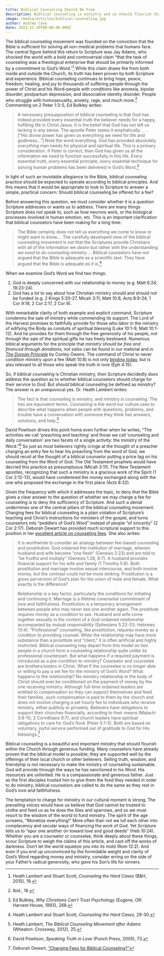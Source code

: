 ```yaml
---
title: Biblical Counseling Should Be Free
description: Biblical counseling is ministry and so should flourish through generous funding, not by charging those seeking healing in Christ.
image: /media/articles/biblical-counseling.jpg
author: Andrew Case
date: 2023-11-20T00:00:00.000Z
---
```


<podcast-player id="6JIfqRTIHeN2jhXLGVlUZx"></podcast-player>

The biblical counseling movement was founded on the conviction that the Bible is sufficient for solving all non-medical problems that humans face. The central figure behind this return to Scripture was Jay Adams, who shocked the world with a bold and controversial claim “that the task of counseling was a theological enterprise that should be primarily informed by a commitment to God’s Word.”[^1] While this claim draws fire from both inside and outside the Church, its truth has been proven by both Scripture and experience. Biblical counseling continues to bring hope, peace, freedom, healing, and joy to thousands of suffering people through the power of Christ and his Word–people with conditions like anorexia, bipolar disorder, postpartum depression, and dissociative identity disorder. People who struggle with homosexuality, anxiety, rage, and much more.[^2] Commenting on 2 Peter 1:3-5, Ed Bulkley writes:

> A necessary presupposition of biblical counseling is that God has indeed provided every essential truth the believer needs for a happy, fulfilling life in Christ Jesus. It is the belief that God has not left us lacking in any sense. The apostle Peter states it emphatically. . . . [“His divine power has given us everything we need for life and godliness…”] Note the word everything. God has provided absolutely _everything_ man needs for physical and spiritual life. This is a primary consideration. If Peter is correct, then God has given us all the information we need to function successfully in this life. _Every_ essential truth, _every_ essential principle, _every_ essential technique for solving human problems has been delivered in God’s Word.[^3]

In light of such an inviolable allegiance to the Bible, biblical counseling practice should be expected to operate according to biblical principles. And this means that it would be appropriate to look to Scripture to answer a simple, practical concern: Should biblical counseling be offered for a fee?

Before answering this question, we must consider whether it is a question Scripture addresses or wants us to address. There are many things Scripture does not speak to, such as how neurons work, or the biological processes involved in human emotion, etc. This is an important clarification that biblical counselors have been making for a long time:

> The Bible certainly does not tell us everything we come to know or might want to know…. The carefully developed view of the biblical counseling movement is not that the Scriptures provide Christians with all of the information we _desire_ but rather with the understanding we _need_ to do _counseling ministry_…. Biblical counselors have not argued that the Bible is adequate as a scientific text. They have argued that the Bible is adequate _as it is_.[^4]

When we examine God’s Word we find two things:

1. God is deeply concerned with our relationship to money (e.g. Matt 6:24, 19:23-24).
2. God has a lot to say about how Christian ministry should and should not be funded (e.g. 2 Kings 5:20-27, Micah 3:11, Matt 10:8, Acts 8:9-24, 1 Cor 9:18, 2 Cor 2:17, 2 Cor 9).

With remarkable clarity of both example and explicit command, Scripture condemns the sale of ministry while commending its support. The Lord of the Harvest promises to faithfully provide for those who labor in the ministry of edifying the Body as conduits of spiritual blessing (Luke 10:1-9, Matt 10:1-12). And he provides for them through the free generosity of his people, not through the sale of the spiritual gifts he has freely bestowed. Numerous biblical arguments for the principle that _ministry should be free and financed through donations, not sales_ can be found in our material and in _[The Dorean Principle](https://thedoreanprinciple.org/)_ by Conley Owens. The command of Christ to never condition ministry upon a fee (Matt 10:8) is not only [binding today](https://sellingjesus.org/articles/freely-give-today), but is also relevant to all those who speak the truth in love (Eph 4:15).

So, if biblical counseling is Christian ministry, then Scripture decidedly _does_ address the question as to whether biblical counselors should charge for their service to God. But _should_ biblical counseling be defined as ministry? The answer is an unequivocal yes. Dr. Heath Lambert writes:

> The fact is that counseling is ministry, and ministry is counseling. The two are equivalent terms. _Counseling_ is the word our culture uses to describe what happens when people with questions, problems, and trouble have a conversation with someone they think has answers, solutions, and help.[^5]

David Powlison drives this point home even further when he writes, “The activities we call ‘preaching and teaching’ and those we call ‘counseling and daily conversation’ are two facets of a single activity: the ministry of the Word.”[^6] So just as most believers rightly cringe at the thought of a preacher charging an entry fee to hear his preaching from the word of God, we should recoil at the thought of a biblical counselor putting a price tag on his counseling from the Word of God. The Old Testament prophets would have decried this practice as presumptuous (Micah 3:11). The New Testament apostles, recognizing that such a ministry is a gracious work of the Spirit (1 Cor 2:12-13), would have condemned the money exchanged along with the one who proposed the exchange in the first place (Acts 8:32).

Given the frequency with which it addresses the topic, to deny that the Bible gives a clear answer to the question of whether we may charge a fee for counseling is to deny the sufficiency of Scripture. And such a denial undermines one of the central pillars of the biblical counseling movement. Charging fees for biblical counseling is a plain violation of Scripture’s teaching and Christ’s instructions for ministers of the gospel, and turns counselors into “peddlers of God’s Word” instead of people “of sincerity” (2 Cor 2:17). Deborah Dewart has provided much scriptural support to this position in her [excellent article on counseling fees](https://sellingjesus.org/articles/counseling-fees). She also writes:

> It is worthwhile to consider an analogy between fee-based counseling and prostitution. God ordained the institution of marriage, wherein husband and wife become “one flesh” (Genesis 2:23) and are told to “be fruitful and multiply” (Genesis 1:28, 9:7). A husband provides financial support for his wife and family (1 Timothy 5:8). Both prostitution and marriage involve sexual intercourse, and both involve money, but the contrast could not be more striking. Prostitution is a gross perversion of God’s plan for the union of male and female. What exactly is the difference?
>
> _Relationship_ is a key factor, particularly the conditions for initiating and continuing it. Marriage is a lifetime covenantal commitment of love and faithfulness. Prostitution is a temporary arrangement between people who may never see one another again. The prostitute requires money as a condition to sex. Husband and wife come together sexually in the context of a God-ordained _relationship_ accompanied by mutual _responsibility_ (Ephesians 5:22-33; Hebrews 13:4). “Professional” counseling, like prostitution, requires money as a condition to providing counsel. While the relationship may have more substance than a prostitute and “client,” it is often artificial and highly restricted. Biblical counseling may depart from this model as two people in a church form a counseling relationship quite unlike its professional counterpart. But what happens if a required payment is introduced as a pre-condition to ministry? Counselor and counselee are brothers/sisters in Christ. What if the counselee is no longer able or willing to pay a set fee for the ministry of God’s Word? What happens to the _relationship_? No ministry relationship in the body of Christ should ever be conditioned on the payment of money by the one receiving ministry. Although full-time ordained leaders are entitled to compensation so they can support themselves and feed their families, such compensation is paid to them by the church and does not involve charging a set hourly fee to individuals who receive ministry, either publicly or privately. Believers have obligations to support their churches financially, according to their means (Malachi 3:8-10; 2 Corinthians 9:7), and church leaders have spiritual obligations to care for God’s flock (Peter 5:1-5). Both are based on voluntary, joyful service performed out of gratitude to God for His blessings.[^7]

Biblical counseling is a beautiful and important ministry that should flourish within the Church through generous funding. Many counselors have already proven that the biblical model is possible; they are supported well by the offerings of their local church or other believers. Selling truth, wisdom, and friendship is not necessary to make the ministry of counseling sustainable. God will provide through the ways he has sanctioned in his Word. His resources are unlimited. He is a compassionate and generous father. Just as the first disciples trusted him to give them the food they needed in order to do ministry, biblical counselors are called to do the same as they rest in God’s love and faithfulness.

The temptation to charge for ministry in our cultural moment is strong. The prevailing voices would have us believe that God cannot be trusted to clothe and feed us as he does the lilies and sparrows, and so we must resort to the wisdom of the world to fund ministry. The spirit of the age screams, “Monetize everything!” More often than not we lull each other into complacency and secular ways of financing the work of God. Yet Scripture tells us to “spur one another on toward love and good deeds” (Heb 10:24). Whether you are a counselor or counselee, think deeply about these things, scour Scripture to weigh the claims of this article, and cast off the works of darkness. Don’t let the world squeeze you into its mold (Rom 12:2). And even if you end up unconvinced by the formidable weight and clarity of God’s Word regarding money and ministry, consider erring on the side of your Father’s radical generosity, who _gave_ his Son’s life for sinners.


[^1]: Heath Lambert and Stuart Scott, _Counseling the Hard Cases_ (B&H, 2015), 19.

[^2]: Ibid., 16.

[^3]: Ed Bulkley, _Why Christians Can’t Trust Psychology_ (Eugene, OR: Harvest House, 1993), 268.

[^4]: Heath Lambert and Stuart Scott, _Counseling the Hard Cases,_ 29-30.

[^5]: Heath Lambert, _The Biblical Counseling Movement after Adams_ (Wheaton: Crossway, 2012), 25.

[^6]: David Powlison, _Speaking Truth in Love_ (Punch Press, 2005), 73.

[^7]: Deborah Dewart, [“Charging Fees for Biblical Counseling?”](https://sellingjesus.org/articles/counseling-fees#iv-worldly-model)
